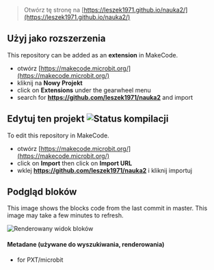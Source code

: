 
> Otwórz tę stronę na [https://leszek1971.github.io/nauka2/](https://leszek1971.github.io/nauka2/)

## Użyj jako rozszerzenia

This repository can be added as an **extension** in MakeCode.

* otwórz [https://makecode.microbit.org/](https://makecode.microbit.org/)
* kliknij na **Nowy Projekt**
* click on **Extensions** under the gearwheel menu
* search for **https://github.com/leszek1971/nauka2** and import

## Edytuj ten projekt ![Status kompilacji](https://github.com/leszek1971/nauka2/workflows/MakeCode/badge.svg)

To edit this repository in MakeCode.

* otwórz [https://makecode.microbit.org/](https://makecode.microbit.org/)
* click on **Import** then click on **Import URL**
* wklej **https://github.com/leszek1971/nauka2** i kliknij importuj

## Podgląd bloków

This image shows the blocks code from the last commit in master.
This image may take a few minutes to refresh.

![Renderowany widok bloków](https://github.com/leszek1971/nauka2/raw/master/.github/makecode/blocks.png)

#### Metadane (używane do wyszukiwania, renderowania)

* for PXT/microbit
<script src="https://makecode.com/gh-pages-embed.js"></script><script>makeCodeRender("{{ site.makecode.home_url }}", "{{ site.github.owner_name }}/{{ site.github.repository_name }}");</script>

